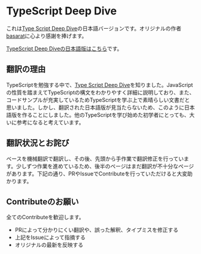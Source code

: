 # TypeScript Deep Dive
これは[Type Script Deep Dive](https://github.com/basarat/typescript-book/)の日本語バージョンです。オリジナルの作者[basarat](https://github.com/basarat)に心より感謝を捧げます。

[TypeScript Deep Diveの日本語版はこちら](https://typescript-jp.gitbook.io/deep-dive/getting-started)です。

## 翻訳の理由
TypeScriptを勉強する中で、[Type Script Deep Dive](https://github.com/basarat/typescript-book/)を知りました。JavaScriptの性質を踏まえてTypeScriptの構文をわかりやすく詳細に説明しており、また、コードサンプルが充実しているためTypeScriptを学ぶ上で素晴らしい文書だと思いました。しかし、翻訳された日本語版が見当たらないため、このように日本語版を作ることにしました。他のTypeScriptを学び始めた初学者にとっても、大いに参考になると考えています。

## 翻訳状況とお詫び
ベースを機械翻訳で翻訳し、その後、先頭から手作業で翻訳修正を行っています。少しずつ作業を進めているため、後半のページはまだ翻訳が不十分なページがあります。下記の通り、PRやIssueでContributeを行っていただけると大変助かります。

## Contributeのお願い
全てのContributeを歓迎します。
- PRによって分かりにくい翻訳や、誤った解釈、タイプミスを修正する
- 上記をIssueによって指摘する
- オリジナルの最新を反映する
